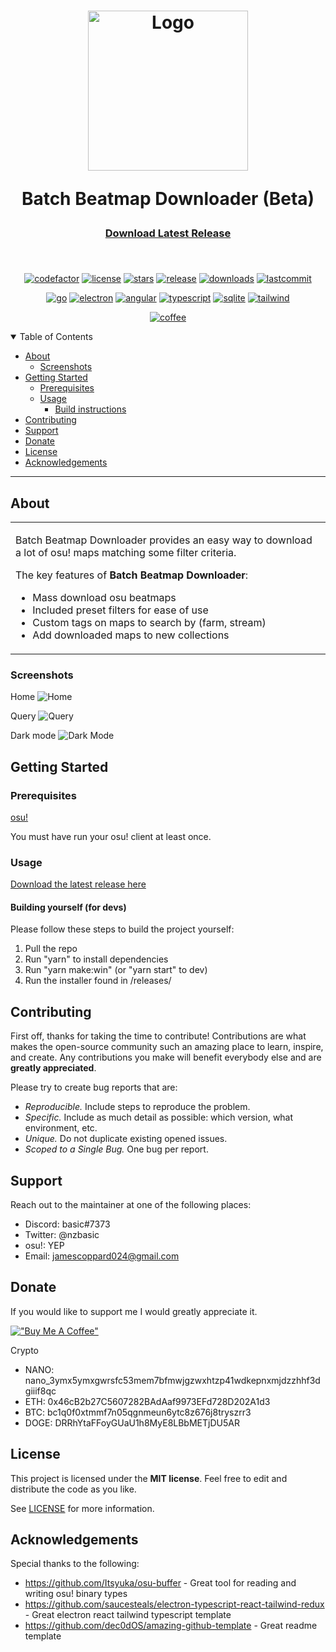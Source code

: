 <h1 align="center">
  <a href="https://github.com/nzbasic/batch-beatmap-downloader">
    <img src="https://user-images.githubusercontent.com/54062686/154786704-a8f12c81-1ec3-48e4-a1cb-9f74ed164a43.png" alt="Logo" width="256" height="256">
  </a>

  
  Batch Beatmap Downloader (Beta)
</h1>

<div align="center">
  <h3><a href="https://github.com/nzbasic/batch-beatmap-downloader/releases/latest">Download Latest Release</a><h3>
</div>

<div align="center">
<br />
 
  
[![codefactor](https://img.shields.io/codefactor/grade/github/nzbasic/batch-beatmap-downloader?style=flat-square)](https://github.com/nzbasic/batch-beatmap-downloader)
[![license](https://img.shields.io/github/license/nzbasic/batch-beatmap-downloader?style=flat-square)](LICENSE)
[![stars](https://img.shields.io/github/stars/nzbasic/batch-beatmap-downloader?style=flat-square)](https://github.com/nzbasic/Collection-Helper)
[![release](https://img.shields.io/github/v/release/nzbasic/batch-beatmap-downloader?style=flat-square)](https://github.com/nzbasic/Collection-Helper)
[![downloads](https://img.shields.io/github/downloads/nzbasic/batch-beatmap-downloader/total?style=flat-square)](https://github.com/nzbasic/Collection-Helper)
[![lastcommit](https://img.shields.io/github/last-commit/nzbasic/batch-beatmap-downloader?style=flat-square)](https://github.com/nzbasic/Collection-Helper)
  
[![go](https://img.shields.io/badge/Go-00ADD8?style=for-the-badge&logo=go&logoColor=white)](https://github.com/golang/go)
[![electron](https://img.shields.io/badge/Electron-2B2E3A?style=for-the-badge&logo=electron&logoColor=9FEAF9)](https://github.com/electron/electron)
[![angular](https://img.shields.io/badge/React-20232A?style=for-the-badge&logo=react&logoColor=61DAFB)](https://github.com/angular/angular)
[![typescript](https://img.shields.io/badge/TypeScript-007ACC?style=for-the-badge&logo=typescript&logoColor=white)](https://github.com/microsoft/TypeScript)
[![sqlite](https://img.shields.io/badge/SQLite-07405E?style=for-the-badge&logo=sqlite&logoColor=white)](https://github.com/sqlite/sqlite)
[![tailwind](https://img.shields.io/badge/Tailwind_CSS-38B2AC?style=for-the-badge&logo=tailwind-css&logoColor=white)](https://github.com/tailwindlabs/tailwindcss)

  
[![coffee](https://img.shields.io/badge/Buy_Me_A_Coffee-FFDD00?style=for-the-badge&logo=buy-me-a-coffee&logoColor=black)](https://www.buymeacoffee.com/nzbasic)
  
</div>

<details open="open">
<summary>Table of Contents</summary>

- [About](#about)
  - [Screenshots](#screenshots)
- [Getting Started](#getting-started)
  - [Prerequisites](#prerequisites)
  - [Usage](#usage)
    - [Build instructions](#building-yourself-for-devs)
- [Contributing](#contributing)
- [Support](#support)
- [Donate](#donate)
- [License](#license)
- [Acknowledgements](#acknowledgements)

</details>

---

## About

<table>
<tr>
<td>

Batch Beatmap Downloader provides an easy way to download a lot of osu! maps matching some filter criteria. 

The key features of **Batch Beatmap Downloader**:

- Mass download osu beatmaps
- Included preset filters for ease of use
- Custom tags on maps to search by (farm, stream)
- Add downloaded maps to new collections

</td>
</tr>
</table>

### Screenshots

Home
![Home](https://user-images.githubusercontent.com/54062686/154786856-8cf3f8c3-880a-46b3-b28c-d8a3a6238981.png)

Query
![Query](https://user-images.githubusercontent.com/54062686/154786866-846fa2c5-3280-4ea9-ad60-76ed464fa211.png)

Dark mode
![Dark Mode](https://user-images.githubusercontent.com/54062686/154786907-3f6390e4-d6f0-43e9-aa1a-5b49f4637c59.png)


## Getting Started

### Prerequisites

[osu!](https://osu.ppy.sh)

You must have run your osu! client at least once.

### Usage

<a href="https://github.com/nzbasic/batch-beatmap-downloader/releases/latest">Download the latest release here</a>

#### Building yourself (for devs)

Please follow these steps to build the project yourself:

1. Pull the repo
2. Run "yarn" to install dependencies
3. Run "yarn make:win" (or "yarn start" to dev)
4. Run the installer found in /releases/

## Contributing

First off, thanks for taking the time to contribute! Contributions are what makes the open-source community such an amazing place to learn, inspire, and create. Any contributions you make will benefit everybody else and are **greatly appreciated**.

Please try to create bug reports that are:

- _Reproducible._ Include steps to reproduce the problem.
- _Specific._ Include as much detail as possible: which version, what environment, etc.
- _Unique._ Do not duplicate existing opened issues.
- _Scoped to a Single Bug._ One bug per report.

## Support

Reach out to the maintainer at one of the following places:

- Discord: basic#7373
- Twitter: @nzbasic
- osu!: YEP
- Email: jamescoppard024@gmail.com

## Donate

If you would like to support me I would greatly appreciate it. 

[!["Buy Me A Coffee"](https://www.buymeacoffee.com/assets/img/custom_images/orange_img.png)](https://www.buymeacoffee.com/nzbasic)

Crypto
- NANO: nano_3ymx5ymxgwrsfc53mem7bfmwjgzwxhtzp41wdkepnxmjdzzhhf3dgiiif8qc
- ETH: 0x46cB2b27C5607282BAdAaf9973EFd728D202A1d3
- BTC: bc1q0f0xtmmf7n05qgnmeun6ytc8z676j8tryszrr3
- DOGE: DRRhYtaFFoyGUaU1h8MyE8LBbMETjDU5AR

## License

This project is licensed under the **MIT license**. Feel free to edit and distribute the code as you like.

See [LICENSE](LICENSE) for more information.

## Acknowledgements

Special thanks to the following:

- <https://github.com/Itsyuka/osu-buffer> - Great tool for reading and writing osu! binary types
- <https://github.com/saucesteals/electron-typescript-react-tailwind-redux> - Great electron react tailwind typescript template
- <https://github.com/dec0dOS/amazing-github-template> - Great readme template
